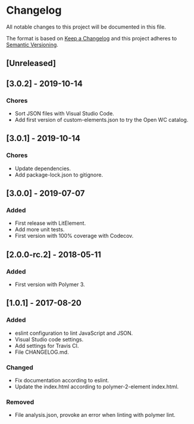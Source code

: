 # Changelog
All notable changes to this project will be documented in this file.

The format is based on [Keep a Changelog](http://keepachangelog.com/en/1.0.0/)
and this project adheres to [Semantic Versioning](http://semver.org/spec/v2.0.0.html).

## [Unreleased]
## [3.0.2] - 2019-10-14
### Chores
- Sort JSON files with Visual Studio Code.
- Add first version of custom-elements.json to try the Open WC catalog.

## [3.0.1] - 2019-10-14
### Chores
- Update dependencies.
- Add package-lock.json to gitignore.

## [3.0.0] - 2019-07-07
### Added
- First release with LitElement.
- Add more unit tests.
- First version with 100% coverage with Codecov.

## [2.0.0-rc.2] - 2018-05-11
### Added
- First version with Polymer 3.

## [1.0.1] - 2017-08-20
### Added
- eslint configuration to lint JavaScript and JSON.
- Visual Studio code settings.
- Add settings for Travis CI.
- File CHANGELOG.md.

### Changed
- Fix documentation according to eslint.
- Update the index.html according to polymer-2-element index.html.

### Removed
- File analysis.json, provoke an error when linting with polymer lint.
